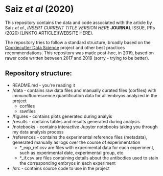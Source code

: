 # Saiz *et al* (2020) 

This repository contains the data and code associated with the article by Saiz *et al.*, *INSERT CURRENT TITLE VERSION HERE* **JOURNAL** ISSUE, PPs (2020) [LINKTO ARTICLE](WEBSITE HERE).

The repository tries to follow a standard structure, broadly based on the [Cookiecutter Data Science](https://drivendata.github.io/cookiecutter-data-science/#cookiecutter-data-science) project and other best practices recommendations. This repository was made post-hoc, in 2019, based on rawer code written between 2017 and 2019 (sorry - trying to be better).

## Repository structure:  

* README.md - you're reading it
* /data - contains raw data files and manually curated files (corfiles) with immunofluorescence quantification data for all embryos analyzed in the project
   * corfiles
   * rawfiles
* /figures - contains plots generated during analyis
* /results - contains tables and results generated during analysis
* /notebooks - contains interactive Jupyter notebooks taking you through my data analysis process
* /references - contains the experimental reference files (metadata), generated manually as logs over the course of experimentation
   * \*_exp_ref.csv are files with experimental data for each experiment, such as experimental date, experimental group, etc
   * \*_if.csv are files containing details about the antibodies used to stain the corresponding embryos in each experiment
* /src - contains source code to use in the project

